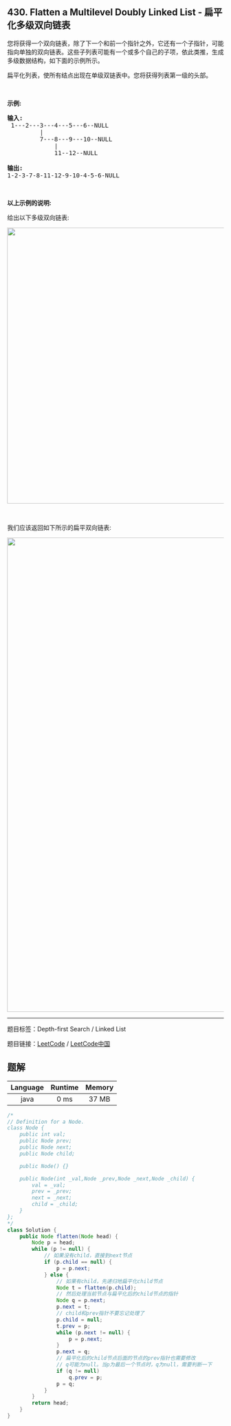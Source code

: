 ## 430. Flatten a Multilevel Doubly Linked List - 扁平化多级双向链表

<!--If you want to use the English description, use `question.content` instead-->

<p>您将获得一个双向链表，除了下一个和前一个指针之外，它还有一个子指针，可能指向单独的双向链表。这些子列表可能有一个或多个自己的子项，依此类推，生成多级数据结构，如下面的示例所示。</p>

<p>扁平化列表，使所有结点出现在单级双链表中。您将获得列表第一级的头部。</p>

<p>&nbsp;</p>

<p><strong>示例:</strong></p>

<pre><strong>输入:</strong>
 1---2---3---4---5---6--NULL
         |
         7---8---9---10--NULL
             |
             11--12--NULL

<strong>输出:</strong>
1-2-3-7-8-11-12-9-10-4-5-6-NULL
</pre>

<p>&nbsp;</p>

<p><strong>以上示例的说明:</strong></p>

<p>给出以下多级双向链表:</p>

<pre><img src="https://assets.leetcode-cn.com/aliyun-lc-upload/uploads/2018/10/12/multilevellinkedlist.png" style="width: 640px;"></pre>

<p>&nbsp;</p>

<p>我们应该返回如下所示的扁平双向链表:</p>

<pre><img src="https://assets.leetcode-cn.com/aliyun-lc-upload/uploads/2018/10/12/multilevellinkedlistflattened.png" style="width: 1100px;"></pre>



-----

题目标签：Depth-first Search / Linked List

题目链接：[LeetCode](https://leetcode.com/problems/flatten-a-multilevel-doubly-linked-list/description/)  /  [LeetCode中国](https://leetcode-cn.com/problems/flatten-a-multilevel-doubly-linked-list/description/)

## 题解



| Language | Runtime | Memory |
|:---:|:---:|:---:|
| java  | 0  ms | 37 MB |

```java
/*
// Definition for a Node.
class Node {
    public int val;
    public Node prev;
    public Node next;
    public Node child;

    public Node() {}

    public Node(int _val,Node _prev,Node _next,Node _child) {
        val = _val;
        prev = _prev;
        next = _next;
        child = _child;
    }
};
*/
class Solution {
    public Node flatten(Node head) {
        Node p = head;
        while (p != null) {
            // 如果没有child，直接到next节点
            if (p.child == null) {
                p = p.next;
            } else {
                // 如果有child，先递归地扁平化child节点
                Node t = flatten(p.child);
                // 然后处理当前节点与扁平化后的child节点的指针
                Node q = p.next;
                p.next = t;
                // child和prev指针不要忘记处理了
                p.child = null;
                t.prev = p;
                while (p.next != null) {
                    p = p.next;
                }
                p.next = q;
                // 扁平化后的child节点后面的节点的prev指针也需要修改
                // q可能为null。当p为最后一个节点时，q为null，需要判断一下
                if (q != null)
                    q.prev = p;
                p = q;
            }
        }
        return head;
    }
}
```
